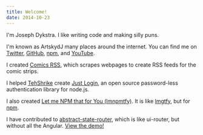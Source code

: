```yaml
---
title: Welcome!
date: 2014-10-23
---
```


I'm Joseph Dykstra. I like writing code and making silly puns.

I'm known as ArtskydJ many places around the internet. You can find me on [Twitter](https://twitter.com/JosephDykstra), [GitHub](https://github.com/ArtskydJ), [npm](https://npmjs.com/~artskydj), and [YouTube](https://youtube.com/YoungerDykstras).

I created [Comics RSS](https://www.comicsrss.com/), which scrapes webpages to create RSS feeds for the comic strips.

I helped [TehShrike](https://twitter.com/TehShrike) create [Just Login](http://justlogin.xyz), an open source password-less authentication library for node.js.

I also created [Let me NPM that for You (lmnpmtfy)](https://www.lmnpmtfy.com). It is like [lmgtfy](https://lmgtfy.com), but for [npm](https://npmjs.com).

I have contributed to [abstract-state-router](https://github.com/TehShrike/abstract-state-router), which is like ui-router, but without all the Angular. [View the demo!](https://tehshrike.github.io/state-router-example)
